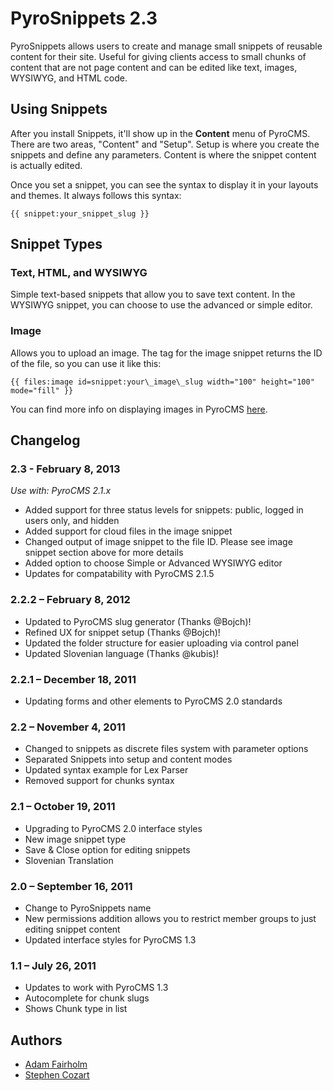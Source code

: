 # PyroSnippets 2.3

PyroSnippets allows users to create and manage small snippets of reusable content for their site. Useful for giving clients access to small chunks of content that are not page content and can be edited like text, images, WYSIWYG, and HTML code.

## Using Snippets

After you install Snippets, it'll show up in the **Content** menu of PyroCMS. There are two areas, "Content" and "Setup". Setup is where you create the snippets and define any parameters. Content is where the snippet content is actually edited.

Once you set a snippet, you can see the syntax to display it in your layouts and themes. It always follows this syntax:

	{{ snippet:your_snippet_slug }}

## Snippet Types

### Text, HTML, and WYSIWYG

Simple text-based snippets that allow you to save text content. In the WYSIWYG snippet, you can choose to use the advanced or simple editor.

### Image

Allows you to upload an image. The tag for the image snippet returns the ID of the file, so you can use it like this:

	{{ files:image id=snippet:your\_image\_slug width="100" height="100" mode="fill" }}

You can find more info on displaying images in PyroCMS [here](http://docs.pyrocms.com/2.1/manual/plugins/files).

## Changelog

### 2.3 - February 8, 2013

_Use with: PyroCMS 2.1.x_

* Added support for three status levels for snippets: public, logged in users only, and hidden
* Added support for cloud files in the image snippet
* Changed output of image snippet to the file ID. Please see image snippet section above for more details
* Added option to choose Simple or Advanced WYSIWYG editor
* Updates for compatability with PyroCMS 2.1.5

### 2.2.2 – February 8, 2012

* Updated to PyroCMS slug generator (Thanks @Bojch)!
* Refined UX for snippet setup (Thanks @Bojch)!
* Updated the folder structure for easier uploading via control panel
* Updated Slovenian language (Thanks @kubis)!

### 2.2.1 – December 18, 2011

* Updating forms and other elements to PyroCMS 2.0 standards

### 2.2 – November 4, 2011

* Changed to snippets as discrete files system with parameter options
* Separated Snippets into setup and content modes
* Updated syntax example for Lex Parser
* Removed support for chunks syntax

### 2.1 – October 19, 2011

* Upgrading to PyroCMS 2.0 interface styles
* New image snippet type
* Save & Close option for editing snippets
* Slovenian Translation

### 2.0 – September 16, 2011

* Change to PyroSnippets name
* New permissions addition allows you to restrict member groups to just editing snippet content
* Updated interface styles for PyroCMS 1.3

### 1.1 – July 26, 2011

* Updates to work with PyroCMS 1.3
* Autocomplete for chunk slugs
* Shows Chunk type in list

## Authors

* [Adam Fairholm](http://twitter.com/adamfairholm)
* [Stephen Cozart](http://twitter.com/stephencozart)
